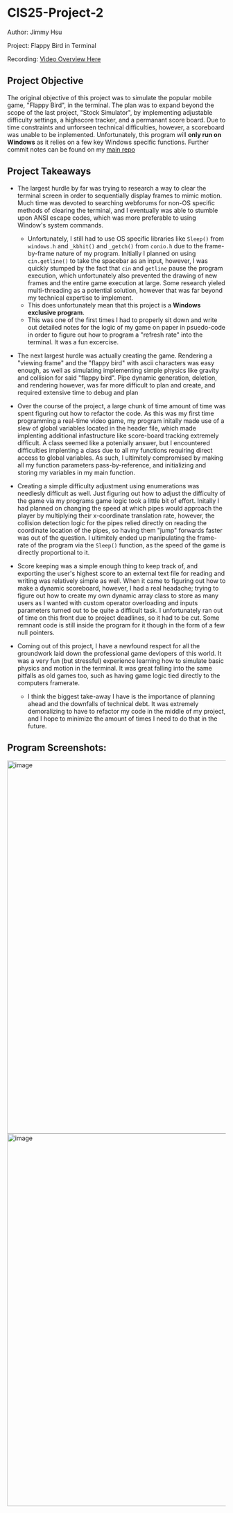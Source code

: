 # CIS25-Project-2

Author: Jimmy Hsu

Project: Flappy Bird in Terminal

Recording: [Video Overview Here]()

## Project Objective

The original objective of this project was to simulate the popular mobile game, "Flappy Bird", in the terminal. The plan was to expand beyond the scope of the last project, "Stock Simulator", by implementing adjustable difficulty settings, a highscore tracker, and a permanant score board. Due to time constraints and unforseen technical difficulties, however, a scoreboard was unable to be inplemented. Unfortunately, this program will **only run on Windows** as it relies on a few key Windows specific functions. Further commit notes can be found on my [main repo](https://github.com/Jimbyyy/CiS25)

## Project Takeaways

- The largest hurdle by far was trying to research a way to clear the terminal screen in order to sequentially display frames to mimic motion. Much time was devoted to searching webforums for non-OS specific methods of clearing the terminal, and I eventually was able to stumble upon ANSI escape codes, which was more preferable to using Window's system commands.
    - Unfortunately, I still had to use OS specific libraries like `Sleep()` from `windows.h` and `_kbhit()` and `_getch()` from `conio.h` due to the frame-by-frame nature of my program. Initially I planned on using `cin.getline()` to take the spacebar as an input, however, I was quickly stumped by the fact that `cin` and `getline` pause the program execution, which unfortunately also prevented the drawing of new frames and the entire game execution at large. Some research yieled multi-threading as a potential solution, however that was far beyond my technical expertise to implement.
    - This does unfortunately mean that this project is a **Windows exclusive program**.
    - This was one of the first times I had to properly sit down and write out detailed notes for the logic of my game on paper in psuedo-code in order to figure out how to program a "refresh rate" into the terminal. It was a fun excercise.

- The next largest hurdle was actually creating the game. Rendering a "viewing frame" and the "flappy bird" with ascii characters was easy enough, as well as simulating implementing simple physics like gravity and collision for said "flappy bird". Pipe dynamic generation, deletion, and rendering however, was far more difficult to plan and create, and required extensive time to debug and plan

- Over the course of the project, a large chunk of time amount of time was spent figuring out how to refactor the code. As this was my first time programming a real-time video game, my program initally made use of a slew of global variables located in the header file, which made implenting additional infastructure like score-board tracking extremely difficult. A class seemed like a potenially answer, but I encountered difficulties implenting a class due to all my functions requiring direct access to global variables. As such, I ultimitely compromised by making all my function parameters pass-by-reference, and initializing and storing my variables in my main function.

- Creating a simple difficulty adjustment using enumerations was needlesly difficult as well. Just figuring out how to adjust the difficulty of the game via my programs game logic took a little bit of effort. Initally I had planned on changing the speed at which pipes would approach the player by multiplying their x-coordinate translation rate, however, the collision detection logic for the pipes relied directly on reading the coordinate location of the pipes, so having them "jump" forwards faster was out of the question. I ultimitely ended up manipulating the frame-rate of the program via the `Sleep()` function, as the speed of the game is directly proportional to it.

- Score keeping was a simple enough thing to keep track of, and exporting the user's highest score to an external text file for reading and writing was relatively simple as well. When it came to figuring out how to make a dynamic scoreboard, however, I had a real headache; trying to figure out how to create my own dynamic array class to store as many users as I wanted with custom operator overloading and inputs parameters turned out to be quite a difficult task. I unfortunately ran out of time on this front due to project deadlines, so it had to be cut. Some remnant code is still inside the program for it though in the form of a few null pointers.

- Coming out of this project, I have a newfound respect for all the groundwork laid down the professional game devlopers of this world. It was a very fun (but stressful) experience learning how to simulate basic physics and motion in the terminal. It was great falling into the same pitfalls as old games too, such as having game logic tied directly to the computers framerate.
    - I think the biggest take-away I have is the importance of planning ahead and the downfalls of technical debt. It was extremely demoralizing to have to refactor my code in the middle of my project, and I hope to minimize the amount of times I need to do that in the future.

## Program Screenshots: 

<img width="858" alt="image" src="https://github.com/user-attachments/assets/a72657ee-7674-4661-9f3c-2a95c1527f77">

<img width="857" alt="image" src="https://github.com/user-attachments/assets/919489a7-c015-49c0-bae5-089222390813">
